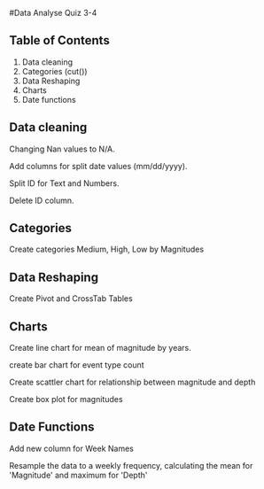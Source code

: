 #Data Analyse Quiz 3-4

## Table of Contents

1. Data cleaning
2. Categories (cut())
3. Data Reshaping
4. Charts
5. Date functions

## Data cleaning

Changing Nan values to N/A.

Add columns for split date values (mm/dd/yyyy).

Split ID for Text and Numbers.

Delete ID column.

## Categories

Create categories Medium, High, Low by Magnitudes

## Data Reshaping 

Create Pivot and CrossTab Tables

## Charts

Create line chart for mean of magnitude by years.

create bar chart for event type count

Create scattler chart for relationship between magnitude and depth

Create box plot for magnitudes

## Date Functions

Add new column for Week Names 

Resample the data to a weekly frequency, calculating the mean for 'Magnitude' and maximum for 'Depth'